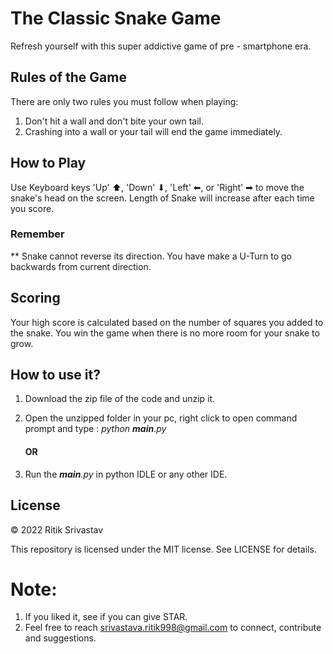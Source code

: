 # The Classic Snake Game

Refresh yourself with this super addictive game of pre - smartphone era.

## Rules of the Game

There are only two rules you must follow when playing: 

1. Don't hit a wall and don't bite your own tail. 
2. Crashing into a wall or your tail will end the game immediately. 


## How to Play

Use Keyboard keys 'Up' ⬆,  'Down' ⬇, 'Left' ⬅, or 'Right' ➡ to move the snake's head on the screen. Length of Snake will increase after each time you score.

### Remember 

  ** Snake cannot reverse its direction. You have make a U-Turn to go backwards from current direction.

## Scoring

Your high score is calculated based on the number of squares you added to the snake. You win the game when there is no more room for your snake to grow.

## How to use it?
1. Download the zip file of the code and unzip it.

2. Open the unzipped folder in your pc, right click to open command prompt and type : *python __main__.py*
      
      #### OR
      
3. Run the *__main__.py* in python IDLE or any other IDE.

## License

© 2022 Ritik Srivastav

This repository is licensed under the MIT license. See LICENSE for details. 

# Note:
1. If you liked it, see if you can give STAR.
2. Feel free to reach <srivastava.ritik998@gmail.com> to connect, contribute and suggestions.
